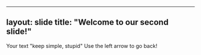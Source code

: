 
---
layout: slide
title: "Welcome to our second slide!"
---
Your text "keep simple, stupid"
Use the left arrow to go back!

